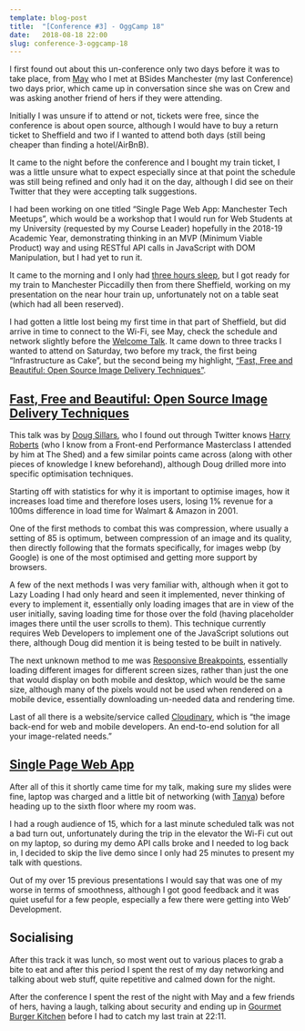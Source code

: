 ```yaml
---
template: blog-post
title:  "[Conference #3] - OggCamp 18"
date:   2018-08-18 22:00
slug: conference-3-oggcamp-18
---
```


I first found out about this un-conference only two days before it was to take place, from [May][may] who I met at BSides Manchester (my last Conference) two days prior, which came up in conversation since she was on Crew and was asking another friend of hers if they were attending.

Initially I was unsure if to attend or not, tickets were free, since the conference is about open source, although I would have to buy a return ticket to Sheffield and two if I wanted to attend both days (still being cheaper than finding a hotel/AirBnB).

It came to the night before the conference and I bought my train ticket, I was a little unsure what to expect especially since at that point the schedule was still being refined and only had it on the day, although I did see on their Twitter that they were accepting talk suggestions.

I had been working on one titled “Single Page Web App: Manchester Tech Meetups”, which would be a workshop that I would run for Web Students at my University (requested by my Course Leader) hopefully in the 2018-19 Academic Year, demonstrating thinking in an MVP (Minimum Viable Product) way and using RESTful API calls in JavaScript with DOM Manipulation, but I had yet to run it.

It came to the morning and I only had [three hours sleep][three-hours], but I got ready for my train to Manchester Piccadilly then from there Sheffield, working on my presentation on the near hour train up, unfortunately not on a table seat (which had all been reserved).

I had gotten a little lost being my first time in that part of Sheffield, but did arrive in time to connect to the Wi-Fi, see May, check the schedule and network slightly before the [Welcome Talk][welcome-talk]. It came down to three tracks I wanted to attend on Saturday, two before my track, the first being “Infrastructure as Cake”, but the second being my highlight, [“Fast, Free and Beautiful: Open Source Image Delivery Techniques”][talk-twitter].

## [Fast, Free and Beautiful: Open Source Image Delivery Techniques][talk-scedule]

This talk was by [Doug Sillars][doug], who I found out through Twitter knows [Harry Roberts][harry] (who I know from a Front-end Performance Masterclass I attended by him at The Shed) and a few similar points came across (along with other pieces of knowledge I knew beforehand), although Doug drilled more into specific optimisation techniques.

Starting off with statistics for why it is important to optimise images, how it increases load time and therefore loses users, losing 1% revenue for a 100ms difference in load time for Walmart & Amazon in 2001.

One of the first methods to combat this was compression, where usually a setting of 85 is optimum, between compression of an image and its quality, then directly following that the formats specifically, for images webp (by Google) is one of the most optimised and getting more support by browsers.

A few of the next methods I was very familiar with, although when it got to Lazy Loading I had only heard and seen it implemented, never thinking of every to implement it, essentially only loading images that are in view of the user initially, saving loading time for those over the fold (having placeholder images there until the user scrolls to them). This technique currently requires Web Developers to implement one of the JavaScript solutions out there, although Doug did mention it is being tested to be built in natively.

The next unknown method to me was [Responsive Breakpoints][responsive-breakpoints], essentially loading different images for different screen sizes, rather than just the one that would display on both mobile and desktop, which would be the same size, although many of the pixels would not be used when rendered on a mobile device, essentially downloading un-needed data and rendering time.

Last of all there is a website/service called [Cloudinary][cloudinary], which is “the image back-end for web and mobile developers. An end-to-end solution for all your image-related needs.”

## [Single Page Web App][talk]

After all of this it shortly came time for my talk, making sure my slides were fine, laptop was charged and a little bit of networking (with [Tanya][tanya]) before heading up to the sixth floor where my room was.

I had a rough audience of 15, which for a last minute scheduled talk was not a bad turn out, unfortunately during the trip in the elevator the Wi-Fi cut out on my laptop, so during my demo API calls broke and I needed to log back in, I decided to skip the live demo since I only had 25 minutes to present my talk with questions.

Out of my over 15 previous presentations I would say that was one of my worse in terms of smoothness, although I got good feedback and it was quiet useful for a few people, especially a few there were getting into Web’ Development.

## Socialising 

After this track it was lunch, so most went out to various places to grab a bite to eat and after this period I spent the rest of my day networking and talking about web stuff, quite repetitive and calmed down for the night.

After the conference I spent the rest of the night with May and a few friends of hers, having a laugh, talking about security and ending up in [Gourmet Burger Kitchen][gbk] before I had to catch my last train at 22:11.

[may]: https://twitter.com/SleepyEntropy
[doug]: https://twitter.com/dougsillars
[harry]: https://twitter.com/csswizardry
[tanya]: https://twitter.com/tanurai
[three-hours]: https://twitter.com/Sean12697/status/1030698943867432961
[welcome-talk]: https://twitter.com/Sean12697/status/1030749644131844096
[talk-twitter]: https://twitter.com/Sean12697/status/1030765339230064647
[talk-scedule]: https://joind.in/event/oggcamp-18-2018/fast-free-and-beautiful-open-source-image-delivery-techniques
[responsive-breakpoints]: http://www.responsivebreakpoints.com/
[cloudinary]: https://cloudinary.com/
[talk]: https://joind.in/event/oggcamp-18-2018/single-page-web-app
[gbk]: https://twitter.com/Sean12697/status/1030908159718776832